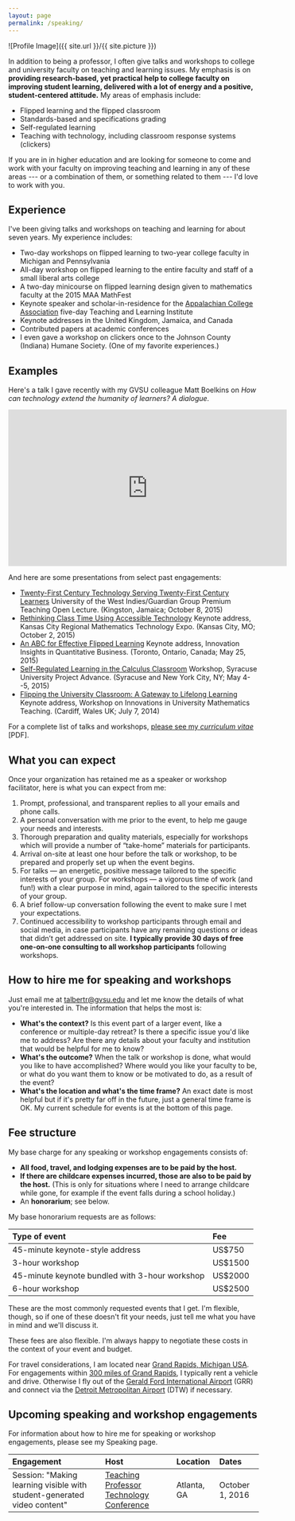 ```yaml
---
layout: page
permalink: /speaking/
---
```

![Profile Image]({{ site.url }}/{{ site.picture }})

In addition to being a professor, I often give talks and workshops to college and university faculty on teaching and learning issues. My emphasis is on __providing research-based, yet practical help to college faculty on improving student learning, delivered with a lot of energy and a positive, student-centered attitude.__ My areas of emphasis include: 

+ Flipped learning and the flipped classroom
+ Standards-based and specifications grading 
+ Self-regulated learning 
+ Teaching with technology, including classroom response systems (clickers)

If you are in in higher education and are looking for someone to come and work with your faculty on improving teaching and learning in any of these areas --- or a combination of them, or something related to them --- I'd love to work with you. 

## Experience 

I've been giving talks and workshops on teaching and learning for about seven years. My experience includes: 

+ Two-day workshops on flipped learning to two-year college faculty in Michigan and Pennsylvania
+ All-day workshop on flipped learning to the entire faculty and staff of a small liberal arts college
+ A two-day minicourse on flipped learning design given to mathematics faculty at the 2015 MAA MathFest 
+ Keynote speaker and scholar-in-residence for the [Appalachian College Association](http://www.acaweb.org/) five-day Teaching and Learning Institute 
+ Keynote addresses in the United Kingdom, Jamaica, and Canada
+ Contributed papers at academic conferences 
+ I even gave a workshop on clickers once to the Johnson County (Indiana) Humane Society. (One of my favorite experiences.) 

## Examples 

Here's a talk I gave recently with my GVSU colleague Matt Boelkins on _How can technology extend the humanity of learners? A dialogue._

<iframe width="560" height="315" src="https://www.youtube.com/embed/zUn8F6Y1K-s?start=998" frameborder="0" allowfullscreen></iframe>

And here are some presentations from select past engagements: 

+ [Twenty-First Century Technology Serving Twenty-First Century Learners](http://rtalbert.org/uwi) University of the West Indies/Guardian Group Premium Teaching Open Lecture. (Kingston, Jamaica; October 8, 2015)
+ [Rethinking Class Time Using Accessible Technology](http://rtalbert.org/kcexpo) Keynote address, Kansas City Regional Mathematics Technology Expo. (Kansas City, MO; October 2, 2015)
+ [An ABC for Effective Flipped Learning](http://rtalbert.org/pearsontoronto) Keynote address, Innovation Insights in Quantitative Business. (Toronto, Ontario, Canada; May 25, 2015)
+ [Self-Regulated Learning in the Calculus Classroom](http://roberttalbert.github.io/advance) Workshop, Syracuse University Project Advance. (Syracuse and New York City, NY; May 4--5, 2015)
+ [Flipping the University Classroom: A Gateway to Lifelong Learning](http://roberttalbert.github.io/cardiffuniv) Keynote address, Workshop on Innovations in University Mathematics Teaching. (Cardiff, Wales UK; July 7, 2014)

For a complete list of talks and workshops, [please see my _curriculum vitae_](/assets/TalbertCV-2016a.pdf) [PDF].

## What you can expect 

Once your organization has retained me as a speaker or workshop facilitator, here is what you can expect from me: 

1. Prompt, professional, and transparent replies to all your emails and phone calls. 
2. A personal conversation with me prior to the event, to help me gauge your needs and interests.
3. Thorough preparation and quality materials, especially for workshops which will provide a number of “take-home” materials for participants.
4. Arrival on-site at least one hour before the talk or workshop, to be prepared and properly set up when the event begins.
5. For talks — an energetic, positive message tailored to the specific interests of your group. For workshops — a vigorous time of work (and fun!) with a clear purpose in mind, again tailored to the specific interests of your group.
6. A brief follow-up conversation following the event to make sure I met your expectations.
7. Continued accessibility to workshop participants through email and social media, in case participants have any remaining questions or ideas that didn’t get addressed on site. __I typically provide 30 days of free one-on-one consulting to all workshop participants__ following workshops. 


## How to hire me for speaking and workshops

Just email me at [talbertr@gvsu.edu](mailto:talbertr@gvsu.edu) and let me know the details of what you're interested in. The information that helps the most is: 

+ __What's the context?__ Is this event part of a larger event, like a conference or multiple-day retreat? Is there a specific issue you'd like me to address? Are there any details about your faculty and institution that would be helpful for me to know?
+ __What's the outcome?__ When the talk or workshop is done, what would you like to have accomplished? Where would you like your faculty to be, or what do you want them to know or be motivated to do, as a result of the event? 
+ __What's the location and what's the time frame?__ An exact date is most helpful but if it's pretty far off in the future, just a general time frame is OK. My current schedule for events is at the bottom of this page. 

## Fee structure 

My base charge for any speaking or workshop engagements consists of: 

+ __All food, travel, and lodging expenses are to be paid by the host.__ 
+ __If there are childcare expenses incurred, those are also to be paid by the host.__ (This is only for situations where I need to arrange childcare while gone, for example if the event falls during a school holiday.) 
+ An __honorarium__; see below. 

My base honorarium requests are as follows: 

| Type of event | Fee |
|:--------------|:--- |
| 45-minute keynote-style address | US$750 | 
| 3-hour workshop | US$1500 | 
| 45-minute keynote bundled with 3-hour workshop | US$2000 | 
| 6-hour workshop | US$2500 | 

These are the most commonly requested events that I get. I'm flexible, though, so if one of these doesn't fit your needs, just tell me what you have in mind and we'll discuss it. 

These fees are also flexible. I'm always happy to negotiate these costs in the context of your event and budget. 

For travel considerations, I am located near [Grand Rapids, Michigan USA](https://www.google.com/maps?ll=42.96125,-85.655719&q=42.96125,-85.655719&hl=en&t=m&z=12). For engagements within [300 miles of Grand Rapids](/assets/images/gr200.png), I typically rent a vehicle and drive. Otherwise I fly out of the [Gerald Ford International Airport](http://www.grr.org/) (GRR) and connect via the [Detroit Metropolitan Airport](http://www.metroairport.com/) (DTW) if necessary. 

## Upcoming speaking and workshop engagements 

For information about how to hire me for speaking or workshop engagements, please see my Speaking page. 


| Engagement | Host | Location | Dates | 
| :----------| :--- | :------- | :---- | 
| Session: "Making learning visible with student-generated video content" | [Teaching Professor Technology Conference](http://www.magnapubs.com/2016-teaching-professor-technology-conference/) | Atlanta, GA | October 1, 2016 |

